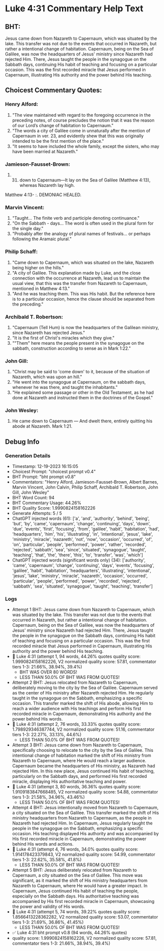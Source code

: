 # Luke 4:31 Commentary Help Text

## BHT:
Jesus came down from Nazareth to Capernaum, which was situated by the lake. This transfer was not due to the events that occurred in Nazareth, but rather a intentional change of habitation. Capernaum, being on the Sea of Galilee, was now the headquarters of Jesus' ministry since Nazareth had rejected Him. There, Jesus taught the people in the synagogue on the Sabbath days, continuing His habit of teaching and focusing on a particular occasion. This was the first recorded miracle that Jesus performed in Capernaum, illustrating His authority and the power behind His teaching.

## Choicest Commentary Quotes:
### Henry Alford:
1. "The view maintained with regard to the foregoing occurrence in the preceding notes, of course precludes the notion that it was the reason of our Lord’s change of habitation to Capernaum."
2. "The words a city of Galilee come in unnaturally after the mention of Capernaum in ver. 23, and evidently shew that this was originally intended to be the first mention of the place."
3. "It seems to have included the whole family, except the sisters, who may have been married at Nazareth."

### Jamieson-Fausset-Brown:
1. 31. down to Capernaum—It lay
	on the Sea of Galilee (Matthew 4:13),
	whereas Nazareth lay high. 
	
Matthew 4:13- :. DEMONIAC
	HEALED.


### Marvin Vincent:
1. "Taught... The finite verb and participle denoting continuance." 
2. "On the Sabbath - days... The word is often used in the plural form for the single day."
3. "Probably after the analogy of plural names of festivals... or perhaps following the Aramaic plural."

### Philip Schaff:
1. "Came down to Capernaum, which was situated on the lake, Nazareth being higher on the hills."
2. "A city of Galilee. This explanation made by Luke, and the close connection with the occurrence at Nazareth, lead us to maintain the usual view, that this was the transfer from Nazareth to Capernaum, mentioned in Matthew 4:13."
3. "And he was teaching them. This was His habit. But the reference here is to a particular occasion, hence the clause should be separated from the preceding."

### Archibald T. Robertson:
1. "Capernaum (Tell Hum) is now the headquarters of the Galilean ministry, since Nazareth has rejected Jesus."
2. "It is the first of Christ's miracles which they give."
3. ""Them" here means the people present in the synagogue on the sabbath, construction according to sense as in Mark 1:22."

### John Gill:
1. "Christ may be said to 'come down' to it, because of the situation of Nazareth, which was upon an hill."
2. "He went into the synagogue at Capernaum, on the sabbath days, whenever he was there, and taught the inhabitants."
3. "He explained some passage or other in the Old Testament, as he had done at Nazareth and instructed them in the doctrines of the Gospel."

### John Wesley:
1. He came down to Capernaum — And dwelt there, entirely quitting his abode at Nazareth. Mark 1:21.



## Debug Info
### Generation Details
- Timestamp: 12-19-2023 16:15:05
- Choicest Prompt: "choicest prompt v0.4"
- BHT Prompt: "bht prompt v0.8"
- Commentators: "Henry Alford, Jamieson-Fausset-Brown, Albert Barnes, Marvin Vincent, John Calvin, Philip Schaff, Archibald T. Robertson, John Gill, John Wesley"
- BHT Word Count: 94
- BHT Commentary Usage: 44.26%
- BHT Quality Score: 1.9990824158162226
- Generate Attempts: 5 / 5
- ChatGPT injected words (61):
	['a', 'and', 'authority', 'behind', 'being', 'but', 'by', 'came', 'capernaum', 'change', 'continuing', 'days', 'down', 'due', 'events', 'first', 'focusing', 'from', 'galilee', 'habit', 'habitation', 'had', 'headquarters', 'him', 'his', 'illustrating', 'in', 'intentional', 'jesus', 'lake', 'ministry', 'miracle', 'nazareth', 'not', 'now', 'occasion', 'occurred', 'of', 'on', 'particular', 'people', 'performed', 'power', 'rather', 'recorded', 'rejected', 'sabbath', 'sea', 'since', 'situated', 'synagogue', 'taught', 'teaching', 'that', 'the', 'there', 'this', 'to', 'transfer', 'was', 'which']
- ChatGPT injected words (significant words only) (34):
	['authority', 'came', 'capernaum', 'change', 'continuing', 'days', 'events', 'focusing', 'galilee', 'habit', 'habitation', 'headquarters', 'illustrating', 'intentional', 'jesus', 'lake', 'ministry', 'miracle', 'nazareth', 'occasion', 'occurred', 'particular', 'people', 'performed', 'power', 'recorded', 'rejected', 'sabbath', 'sea', 'situated', 'synagogue', 'taught', 'teaching', 'transfer']

### Logs
- Attempt 1 BHT: Jesus came down from Nazareth to Capernaum, which was situated by the lake. This transfer was not due to the events that occurred in Nazareth, but rather a intentional change of habitation. Capernaum, being on the Sea of Galilee, was now the headquarters of Jesus' ministry since Nazareth had rejected Him. There, Jesus taught the people in the synagogue on the Sabbath days, continuing His habit of teaching and focusing on a particular occasion. This was the first recorded miracle that Jesus performed in Capernaum, illustrating His authority and the power behind His teaching.
- 🔄 Luke 4:31 (attempt 1, 94 words, 44.26% quotes quality score: 1.9990824158162226, V2 normalized quality score: 57.81, commentator tiers 1-3: 21.66%, 38.94%, 39.4%) 
	- BHT WAS OVER 80 WORDS! 
	- LESS THAN 50.0% OF BHT WAS FROM QUOTES!
- Attempt 2 BHT: Jesus relocated from Nazareth to Capernaum, deliberately moving to the city by the Sea of Galilee. Capernaum served as the center of His ministry after Nazareth rejected Him. He regularly taught in the synagogue on the Sabbath, emphasizing a specific occasion. This transfer marked the shift of His abode, allowing Him to reach a wider audience with His teachings and perform His first recorded miracle in Capernaum, demonstrating His authority and the power behind His words.
- 🔄 Luke 4:31 (attempt 2, 76 words, 33.33% quotes quality score: 1.798929346387744, V2 normalized quality score: 51.16, commentator tiers 1-3: 22.27%, 33.13%, 44.6%) 
	- LESS THAN 50.0% OF BHT WAS FROM QUOTES!
- Attempt 3 BHT: Jesus came down from Nazareth to Capernaum, specifically choosing to relocate to the city by the Sea of Galilee. This intentional change of habitation marked the shift of His ministry from Nazareth to Capernaum, where He would reach a larger audience. Capernaum became the headquarters of His ministry, as Nazareth had rejected Him. In this new place, Jesus continued His habit of teaching, particularly on the Sabbath days, and performed His first recorded miracle, displaying His authoritative teaching and power.
- 🔄 Luke 4:31 (attempt 3, 80 words, 36.36% quotes quality score: 1.9109183847668485, V2 normalized quality score: 54.88, commentator tiers 1-3: 21.58%, 34.96%, 43.46%) 
	- LESS THAN 50.0% OF BHT WAS FROM QUOTES!
- Attempt 4 BHT: Jesus intentionally moved from Nazareth to Capernaum, a city situated on the Sea of Galilee. This transfer marked the shift of His ministry headquarters from Nazareth to Capernaum, as the people in Nazareth had rejected Him. In Capernaum, Jesus regularly taught the people in the synagogue on the Sabbath, emphasizing a specific occasion. His teaching displayed His authority and was accompanied by His first recorded miracle in Capernaum, demonstrating the power behind His words and actions.
- 🔄 Luke 4:31 (attempt 4, 76 words, 34.0% quotes quality score: 1.914178423379843, V2 normalized quality score: 54.99, commentator tiers 1-3: 22.62%, 35.58%, 41.8%) 
	- LESS THAN 50.0% OF BHT WAS FROM QUOTES!
- Attempt 5 BHT: Jesus deliberately relocated from Nazareth to Capernaum, a city situated on the Sea of Galilee. This move was significant, as it marked the shift of His ministry headquarters from Nazareth to Capernaum, where He would have a greater impact. In Capernaum, Jesus continued His habit of teaching the people, especially on the Sabbath days. His authoritative teaching was accompanied by His first recorded miracle in Capernaum, showcasing the power and validity of His words.
- 🔄 Luke 4:31 (attempt 5, 74 words, 39.22% quotes quality score: 1.8566413228362282, V2 normalized quality score: 53.07, commentator tiers 1-3: 21.69%, 36.86%, 41.45%) 
	- LESS THAN 50.0% OF BHT WAS FROM QUOTES!
- ✅ Luke 4:31 bht prompt v0.8 (94 words, 44.26% quotes)
- quality score: 1.9990824158162226, V2 normalized quality score: 57.81, commentator tiers 1-3: 21.66%, 38.94%, 39.4%)